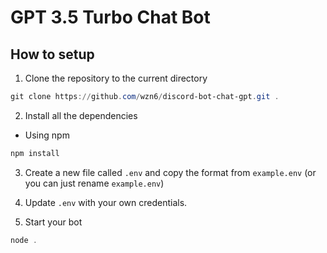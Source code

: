 # GPT 3.5 Turbo Chat Bot

## How to setup

1. Clone the repository to the current directory

```powershell
git clone https://github.com/wzn6/discord-bot-chat-gpt.git .
```

2. Install all the dependencies

- Using npm

```powershell
npm install
```

3. Create a new file called `.env` and copy the format from `example.env` (or you can just rename `example.env`)

4. Update `.env` with your own credentials.

5. Start your bot

```powershell
node .
```
